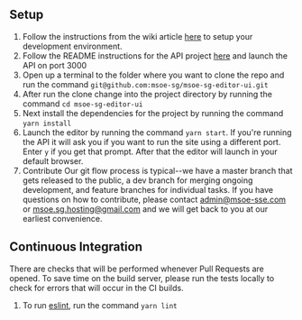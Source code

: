 ## Setup
1. Follow the instructions from the wiki article [here](https://github.com/msoe-sg/msoe-sg-website/wiki/Environment-Setup) to setup your development environment.
2. Follow the README instructions for the API project [here](https://github.com/msoe-sg/msoe-sg-editor-api) and launch the API on port 3000
3. Open up a terminal to the folder where you want to clone the repo and run the command `git@github.com:msoe-sg/msoe-sg-editor-ui.git`
4. After run the clone change into the project directory by running the command `cd msoe-sg-editor-ui`
5. Next install the dependencies for the project by running the command `yarn install`
6. Launch the editor by running the command `yarn start`. If you're running the API it will ask you if you want to run the site using a different port. Enter `y` if you get that prompt. After that the editor will launch in your default browser.
7. Contribute 
Our git flow process is typical--we have a master branch that gets released to the public, a dev branch for merging ongoing development, and feature branches for individual tasks. If you have questions on how to contribute, please contact admin@msoe-sse.com or msoe.sg.hosting@gmail.com and we will get back to you at our earliest convenience.

## Continuous Integration
There are checks that will be performed whenever Pull Requests are opened.  To save time on the build server, please run the tests locally to check for errors that will occur in the CI builds.

1. To run [eslint](https://eslint.org/), run the command `yarn lint`
